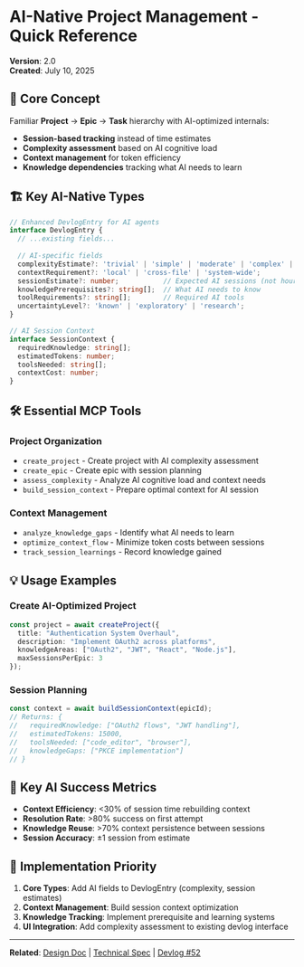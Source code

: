 # AI-Native Project Management - Quick Reference

**Version**: 2.0  
**Created**: July 10, 2025

## 🤖 Core Concept

Familiar **Project** → **Epic** → **Task** hierarchy with AI-optimized internals:
- **Session-based tracking** instead of time estimates
- **Complexity assessment** based on AI cognitive load
- **Context management** for token efficiency
- **Knowledge dependencies** tracking what AI needs to learn

## 🏗️ Key AI-Native Types

```typescript
// Enhanced DevlogEntry for AI agents
interface DevlogEntry {
  // ...existing fields...
  
  // AI-specific fields
  complexityEstimate?: 'trivial' | 'simple' | 'moderate' | 'complex' | 'research';
  contextRequirement?: 'local' | 'cross-file' | 'system-wide';
  sessionEstimate?: number;           // Expected AI sessions (not hours)
  knowledgePrerequisites?: string[];  // What AI needs to know
  toolRequirements?: string[];        // Required AI tools
  uncertaintyLevel?: 'known' | 'exploratory' | 'research';
}

// AI Session Context
interface SessionContext {
  requiredKnowledge: string[];
  estimatedTokens: number;
  toolsNeeded: string[];
  contextCost: number;
}
```

## 🛠️ Essential MCP Tools

### Project Organization
- `create_project` - Create project with AI complexity assessment
- `create_epic` - Create epic with session planning
- `assess_complexity` - Analyze AI cognitive load and context needs
- `build_session_context` - Prepare optimal context for AI session

### Context Management
- `analyze_knowledge_gaps` - Identify what AI needs to learn
- `optimize_context_flow` - Minimize token costs between sessions
- `track_session_learnings` - Record knowledge gained

## 💡 Usage Examples

### Create AI-Optimized Project
```typescript
const project = await createProject({
  title: "Authentication System Overhaul",
  description: "Implement OAuth2 across platforms",
  knowledgeAreas: ["OAuth2", "JWT", "React", "Node.js"],
  maxSessionsPerEpic: 3
});
```

### Session Planning
```typescript
const context = await buildSessionContext(epicId);
// Returns: {
//   requiredKnowledge: ["OAuth2 flows", "JWT handling"],
//   estimatedTokens: 15000,
//   toolsNeeded: ["code_editor", "browser"],
//   knowledgeGaps: ["PKCE implementation"]
// }
```

## 🎯 Key AI Success Metrics

- **Context Efficiency**: <30% of session time rebuilding context
- **Resolution Rate**: >80% success on first attempt  
- **Knowledge Reuse**: >70% context persistence between sessions
- **Session Accuracy**: ±1 session from estimate

## 🔧 Implementation Priority

1. **Core Types**: Add AI fields to DevlogEntry (complexity, session estimates)
2. **Context Management**: Build session context optimization
3. **Knowledge Tracking**: Implement prerequisite and learning systems
4. **UI Integration**: Add complexity assessment to existing devlog interface

---

**Related**: [Design Doc](./project-management-design.md) | [Technical Spec](./project-management-technical-spec.md) | [Devlog #52](../devlogs/52)
